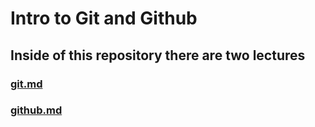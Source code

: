 # Intro to Git and Github

## Inside of this repository there are two lectures
### [git.md](https://git.generalassemb.ly/sei-nyc/intro-git-github/blob/master/git.md)
### [github.md](https://git.generalassemb.ly/sei-nyc/intro-git-github/blob/master/github.md)

